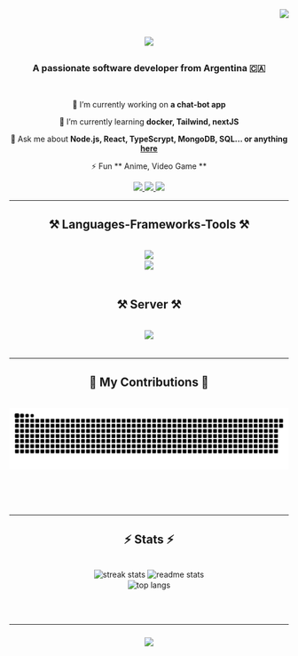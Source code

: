<img align="right" src="https://visitor-badge.laobi.icu/badge?page_id=MatiasNZamora.MatiasNZamora" />

<h1 align="center">
    <img src="https://readme-typing-svg.herokuapp.com/?font=Righteous&size=35&center=true&vCenter=true&width=500&height=70&duration=4000&lines=Hi+There!+👋;+I'm+Matias+N+Zamora!;" />
</h1>

<h3 align="center">A passionate software developer from Argentina 🇨🇦</h3>
<br/>

<div align="center">
 
 🔭 I’m currently working on **a chat-bot app**
 
 🌱 I’m currently learning **docker, Tailwind, nextJS**

 💬 Ask me about **Node.js, React, TypeScrypt, MongoDB, SQL... or anything [here](https://github.com/salesp07/salesp07/issues)**

 ⚡ Fun ** Anime, Video Game **
 
 </div>
 <div align="center"> 
  <a href="https://www.instagram.com/matynzamora/">
    <img src="https://img.shields.io/badge/-Instagram-c13584?style=flat&labelColor=c13584&logo=instagram&logoColor=white" />
  </a>
  <a href="mailto:devmatiasnzamora@gmail.com.ar">
    <img src="https://img.shields.io/badge/-Gmail-c14438?style=flat&logo=Gmail&logoColor=white" />
  </a>
  <a href="https://linkedin.com/in/matiasnzamora" target="_blank">
    <img src="https://img.shields.io/badge/-LinkedIn-blue?style=flat&logo=Linkedin&logoColor=white" target="_blank" />
  </a>
</div>
 <hr/>
 
<h2 align="center">⚒️ Languages-Frameworks-Tools ⚒️</h2>
<br/>
<div align="center">
    <img src="https://skillicons.dev/icons?i=html,css,javascript,nodejs,react,angular,typescript,php,nestjs," /><br>
    <img src="https://skillicons.dev/icons?i=bootstrap,mongodb,mysql,graphql,express,tailwind,gitlab," />
</div>
<br/>

<h2 align="center">⚒️ Server ⚒️</h2>
<br/>
<div align="center">
    <img src="https://skillicons.dev/icons?i=docker,nginx,linux,powershell,aws" />
</div>

<br/>
<hr/>

<div align="center">
  <h2>🐍 My Contributions 🐍</h2>
  <br>
  <img alt="snake eating my contributions" src="https://raw.githubusercontent.com/MatiasNZamora/MatiasNZamora/output/github-contribution-grid-snake.svg" />
  
  <br/><br/><br/>
</div>

<hr/>

<h2 align="center">⚡ Stats ⚡</h2>
<br>
<div align=center>
  <img width=390 src="https://streak-stats.demolab.com/?user=MatiasNZamora&count_private=true&theme=react&border_radius=10" alt="streak stats"/>
  <img width=390 src="https://github-readme-stats.vercel.app/api?username=MatiasNZamora&count_private=true&show_icons=true&theme=react&rank_icon=github&border_radius=10" alt="readme stats" />
  <br/>
  <img width=325 align="center" src="https://github-readme-stats-salesp07.vercel.app/api/top-langs/?username=MatiasNZamora&hide=HTML&langs_count=8&layout=compact&theme=react&border_radius=10&size_weight=0.5&count_weight=0.5&exclude_repo=github-readme-stats" alt="top langs" />
</div>

<br/><br/>
<hr/>

<h3 align="center">
    <img src="https://readme-typing-svg.herokuapp.com/?font=Righteous&size=25&center=true&vCenter=true&width=500&height=70&duration=4000&lines=Thanks+for+visiting!+✌️;+Shoot+me+a+message+on+Linkedin!;I'm+always+down+to+collab+:)">
</h3>

<br/>

